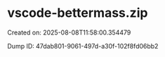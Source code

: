 # vscode-bettermass.zip

Created on: 2025-08-08T11:58:00.354479

Dump ID: 47dab801-9061-497d-a30f-102f8fd06bb2


